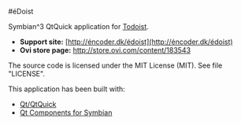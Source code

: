 #éDoist

Symbian^3 QtQuick application for [Todoist](http://todoist.com).

* **Support site:** [http://éncoder.dk/édoist](http://éncoder.dk/édoist)
* **Ovi store page:** http://store.ovi.com/content/183543

The source code is licensed under the MIT License (MIT). See file "LICENSE".

This application has been built with:

 * [Qt/QtQuick](http://qt.gitorious.org)
 * [Qt Components for Symbian](http://qt.gitorious.org/qt-components)